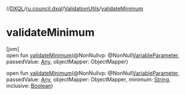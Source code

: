 //[DXQL](../../../index.md)/[ru.council.dxql](../index.md)/[ValidationUtils](index.md)/[validateMinimum](validate-minimum.md)

# validateMinimum

[jvm]\
open fun [validateMinimum](validate-minimum.md)(@NonNullvp: @NonNull[VariableParameter](../../ru.council.dxql.models/-variable-parameter/index.md), passedValue: [Any](https://kotlinlang.org/api/latest/jvm/stdlib/kotlin/-any/index.html), objectMapper: ObjectMapper)

open fun [validateMinimum](validate-minimum.md)(@NonNullvp: @NonNull[VariableParameter](../../ru.council.dxql.models/-variable-parameter/index.md), passedValue: [Any](https://kotlinlang.org/api/latest/jvm/stdlib/kotlin/-any/index.html), objectMapper: ObjectMapper, minimum: [String](https://docs.oracle.com/javase/8/docs/api/java/lang/String.html), inclusive: [Boolean](https://kotlinlang.org/api/latest/jvm/stdlib/kotlin/-boolean/index.html))
